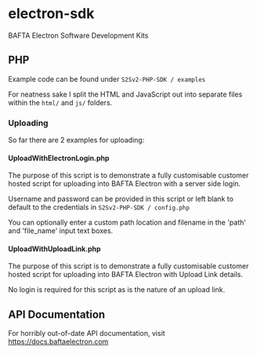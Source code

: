 # electron-sdk
BAFTA Electron Software Development Kits

## PHP

Example code can be found under `S2Sv2-PHP-SDK / examples`

For neatness sake I split the HTML and JavaScript out into separate files within the `html/` and `js/` folders.

### Uploading

So far there are 2 examples for uploading:

#### UploadWithElectronLogin.php

The purpose of this script is to demonstrate a fully customisable customer hosted script for uploading into BAFTA Electron with a server side login.

Username and password can be provided in this script or left blank to default to the credentials in `S2Sv2-PHP-SDK / config.php`
		
You can optionally enter a custom path location and filename in the 'path' and 'file_name' input text boxes.

#### UploadWithUploadLink.php

The purpose of this script is to demonstrate a fully customisable customer hosted script for uploading into BAFTA Electron with Upload Link details.

No login is required for this script as is the nature of an upload link.

## API Documentation

For horribly out-of-date API documentation, visit https://docs.baftaelectron.com
